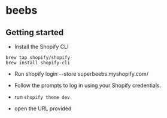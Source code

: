 # beebs

## Getting started

- Install the Shopify CLI

```
brew tap shopify/shopify
brew install shopify-cli
```

- Run shopify login --store superbeebs.myshopify.com/
- Follow the prompts to log in using your Shopify credentials.

- run `shopify theme dev`
- open the URL provided
